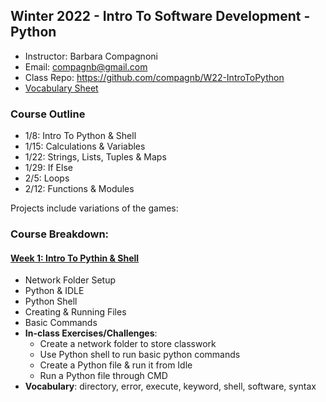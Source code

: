 ## Winter 2022 - Intro To Software Development - Python
* Instructor: Barbara Compagnoni
* Email: compagnb@gmail.com
* Class Repo: https://github.com/compagnb/W22-IntroToPython
* [Vocabulary Sheet](wkNotes/vocab.md)

### Course Outline
* 1/8: Intro To Python & Shell
* 1/15: Calculations & Variables
* 1/22: Strings, Lists, Tuples & Maps
* 1/29: If Else
* 2/5: Loops
* 2/12: Functions & Modules

Projects include variations of the games:

### Course Breakdown:

#### [Week 1: Intro To Pythin & Shell](wkNotes/wk1.md)
* Network Folder Setup
* Python & IDLE
* Python Shell
* Creating & Running Files
* Basic Commands
* **In-class Exercises/Challenges**:
    * Create a network folder to store classwork
    * Use Python shell to run basic python commands
    * Create a Python file & run it from Idle
    * Run a Python file through CMD
* **Vocabulary**: directory, error, execute, keyword, shell, software, syntax
